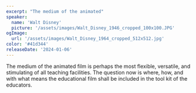 ```yaml
---
excerpt: "The medium of the animated"
speaker:
  name: 'Walt Disney'
  picture: '/assets/images/Walt_Disney_1946_cropped_100x100.JPG'
ogImage:
  url: '/assets/images/Walt_Disney_1964_cropped_512x512.jpg'
color: '#41d344'
releaseDate: '2024-01-06'
---
```

The medium of the animated film is perhaps the most flexible, versatile, and stimulating of all teaching facilities. The question now is where, how, and with what means the educational film shall be included in the tool kit of the educators.
